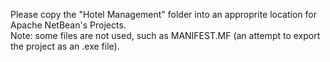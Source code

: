 Please copy the "Hotel Management" folder into an approprite location for Apache NetBean's Projects.\
Note: some files are not used, such as MANIFEST.MF (an attempt to export the project as an .exe file).
